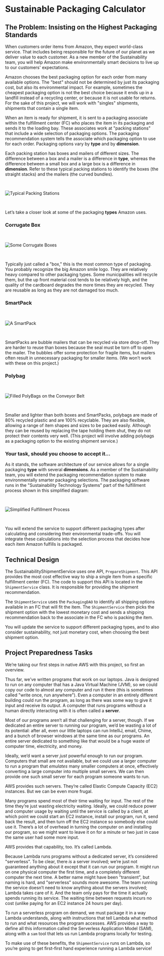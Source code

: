 # Sustainable Packaging Calculator


## The Problem: Insisting on the Highest Packaging Standards

When customers order items from Amazon, they expect world-class service. That includes being responsible for the future
of our planet as we deliver value to each customer. As a new member of the Sustainability team, you will help Amazon
make environmentally smart decisions to live up to our customers' expectations.

Amazon chooses the best packaging option for each order from many available options. The "best" should not be
determined by just its packaging cost, but also its environmental impact. For example, sometimes the cheapest packaging
option is not the best choice because it ends up in a landfill instead of a recycling center, or because it is not
usable for returns. For the sake of this project, we will work with "singles" shipments, shipments that contain a single
item.

When an item is ready for shipment, it is sent to a packaging associate within the fulfillment center (FC) who places
the item in its packaging and sends it to the loading bay. These associates work at "packing stations" that include a
wide selection of packaging options. The packaging recommendation system tells the associate which packaging option to
use for each order. Packaging options vary by **type** and by **dimension**.

Each packing station has boxes and mailers of different sizes. The difference between a box and a mailer is a
difference in **type**, whereas the difference between a small box and a large box is a difference in **dimension**.
Refer to these typical packing stations to identify the boxes (the straight stacks) and the mailers (the curved
bundles).

&nbsp;

![Typical Packing Stations](src/resources/packing-stations.png)

&nbsp;

Let’s take a closer look at some of the packaging **types** Amazon uses.

### Corrugate Box

&nbsp;

![Some Corrugate Boxes](src/resources/box.jpg)

&nbsp;

Typically just called a "box," this is the most common type of packaging. You probably recognize the big Amazon smile
logo. They are relatively heavy compared to other packaging types. Some municipalities will recycle them, but the up
front material cost tends to be relatively high, and the quality of the cardboard degrades the more times they are
recycled. They are reusable as long as they are not damaged too much.

### SmartPack

&nbsp;

![A SmartPack](src/resources/smartpack.jpg)

&nbsp;

SmartPacks are bubble mailers that can be recycled via store drop-off. They are harder to reuse than boxes because the
seal must be torn off to open the mailer. The bubbles offer some protection for fragile items, but mailers often result
in unnecessary packaging for smaller items. (We won’t work with these on this project.)

### Polybag

&nbsp;

![Filled PolyBags on the Conveyor Belt](src/resources/polybag.JPG)

&nbsp;

Smaller and lighter than both boxes and SmartPacks, polybags are made of 80% recycled plastic and are 100% recyclable.
They are also flexible, allowing a range of item shapes and sizes to be packed easily. Although they can be reused by
replacing the tape holding them shut, they do not protect their contents very well. (This project will involve adding
polybags as a packaging option to the existing shipment service.)

### Your task, should you choose to accept it...

As it stands, the software architecture of our service allows for a single packaging **type** with several
**dimensions**. As a member of the Sustainability team, you will extend the packaging recommendation system to make
environmentally smarter packaging selections. The packaging software runs in the "Sustainability Technology Systems"
part of the fulfillment process shown in this simplified
diagram:

&nbsp;

![Simplified Fulfillment Process](src/resources/flow.jpg)

&nbsp;

You will extend the service to support different packaging types after calculating and considering their environmental
trade-offs. You will integrate these calculations into the selection process that decides how each item Amazon fulfills
is packaged.

## Technical Design

The SustainabilityShipmentService uses one API, `PrepareShipment`. This API provides the most cost effective
way to ship a single item from a specific fulfillment center (FC). The code to support this API is located in the
`ShipmentService` class. It is responsible for providing the shipment recommendation.

The `ShipmentService` uses the `PackagingDAO` to identify all shipping options available in an FC that will fit the
item. The `ShipmentService` then picks the shipment option with the lowest monetary cost and sends a shipping
recommendation back to the associate in the FC who is packing the item.

You will update the service to support different packaging types, and to also consider sustainability, not just
monetary cost, when choosing the best shipment option.

## Project Preparedness Tasks

We’re taking our first steps in native AWS with this project, so first an overview.

Thus far, we’ve written programs that work on our laptops. Java is designed to run on any computer that has a Java
Virtual Machine (JVM), so we could copy our code to almost any computer and run it there (this is sometimes called
"write once, run anywhere"). Even a computer in an entirely different building could run the program, as long as there
was some way to give it input and receive its output. A computer that runs programs without a human directly
interacting with it is often called a **server**.

Most of our programs aren’t all that challenging for a server, though. If we dedicated an entire server to running our
program, we’d be wasting a lot of its potential: after all, even our little laptops can run IntelliJ, email, Chime, and
a bunch of browser windows at the same time as our programs. An entire server dedicated to something like that would be
a huge waste of computer time, electricity, and money.

Ideally, we’d want a server *just* powerful enough to run our program. Computers that small are not available, but we
could use a larger computer to run a program that *emulates* many smaller computers at once, effectively converting a
large computer into multiple small servers. We can then provide one such small server for each program someone wants to
run.

AWS provides such servers. They’re called Elastic Compute Capacity (EC2) instances. But we can be even more frugal.

Many programs spend most of their time waiting for input. The rest of the time they’re just wasting electricity
waiting. Ideally, we could reduce power and computer usage by waiting until the service is called by a client, at which
point we could start an EC2 instance, install our program, run it, send back the result, and then turn off the EC2
instance so somebody else could use it. There’s a lot of overhead in turning the computer on and installing our
program, so we might want to leave it on for a minute or two just in case the same user had some more input.

AWS provides that capability, too. It’s called Lambda.

Because Lambda runs programs without a dedicated server, it’s considered "serverless". To be clear, there *is* a server
involved; we’re just not guaranteed anything about it except that it can run our program. It might run on one physical
computer the first time, and a completely different computer the next time. A better name might have been "transient",
but naming is hard, and "serverless" sounds more awesome. The team running the service doesn’t need to know anything
about the servers involved; Lambda takes care of it. And the team only pays for the time it actually spends running its
service. The waiting time between requests incurs no cost (unlike paying for an EC2 instance 24 hours per day).

To run a serverless program on demand, we must package it in a way Lambda understands, along with instructions that
tell Lambda what method to run and what resources the program accesses. AWS provides a way to define all this
information called the Serverless Application Model (SAM), along with a `sam` tool that lets us run Lambda programs
locally for testing.

To make use of these benefits, the `ShipmentService` runs on Lambda, so you’re going to get first-first hand experience
running a Lambda service!

